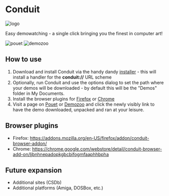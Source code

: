 # Conduit

![logo](https://user-images.githubusercontent.com/1702533/34439501-b899a1e6-ecae-11e7-832f-9957af88558b.png)

Easy demowatching - a single click bringing you the finest in computer art!

![pouet](https://user-images.githubusercontent.com/1702533/34439509-c1191d60-ecae-11e7-9df5-c47767c8f7a1.png)
![demozoo](https://user-images.githubusercontent.com/1702533/34439543-0a474d68-ecaf-11e7-9ca0-3b6b5f72f2c9.png)

## How to use
1. Download and install Conduit via the handy dandy [installer](https://github.com/Gargaj/Conduit/releases) - this will install a handler for the **conduit://** URL scheme
2. Optionally, run Conduit and use the options dialog to set the path where your demos will be downloaded - by default this will be the "Demos" folder in My Documents.
3. Install the browser plugins for [Firefox](https://addons.mozilla.org/en-US/firefox/addon/conduit-browser-addon/) or [Chrome](https://chrome.google.com/webstore/detail/conduit-browser-add-on/ljbnhnepadopkgbcbifogmfaaphhbpha)
4. Visit a page on [Pouet](http://www.pouet.net/prod.php?which=65342) or [Demozoo](https://demozoo.org/productions/136150/) and click the newly visibly link to have the demo downloaded, unpacked and ran at your leisure.

## Browser plugins
* Firefox: https://addons.mozilla.org/en-US/firefox/addon/conduit-browser-addon/
* Chrome: https://chrome.google.com/webstore/detail/conduit-browser-add-on/ljbnhnepadopkgbcbifogmfaaphhbpha

## Future expansion
* Additional sites (CSDb)
* Additional platforms (Amiga, DOSBox, etc.)
